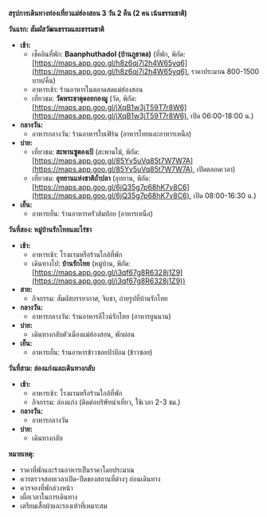 **สรุปการเดินทางท่องเที่ยวแม่ฮ่องสอน 3 วัน 2 คืน (2 คน เน้นธรรมชาติ)**

**วันแรก: สัมผัสวัฒนธรรมและธรรมชาติ**
* **เช้า:**
    * เช็คอินที่พัก: **Baanphuthadol (บ้านภูธาดล)** (ที่พัก, พิกัด: [https://maps.app.goo.gl/h8z6qj7i2h4W65yq6](https://maps.app.goo.gl/h8z6qj7i2h4W65yq6), ราคาประมาณ 800-1500 บาท/คืน)
    * อาหารเช้า: ร้านอาหารในตลาดสดแม่ฮ่องสอน
    * เที่ยวชม: **วัดพระธาตุดอยกองมู** (วัด, พิกัด: [https://maps.app.goo.gl/jXqB1w3jT59T7r8W6](https://maps.app.goo.gl/jXqB1w3jT59T7r8W6), เปิด 06:00-18:00 น.)
* **กลางวัน:**
    * อาหารกลางวัน: ร้านอาหารใบเฟิร์น (อาหารไทยและอาหารเหนือ)
* **บ่าย:**
    * เที่ยวชม: **สะพานซูตองเป้** (สะพานไม้, พิกัด: [https://maps.app.goo.gl/85Yv5uVq85t7W7W7A](https://maps.app.goo.gl/85Yv5uVq85t7W7W7A), เปิดตลอดเวลา)
    * เที่ยวชม: **อุทยานแห่งชาติถ้ำปลา** (อุทยาน, พิกัด: [https://maps.app.goo.gl/6jQ35g7p68hK7v8C6](https://maps.app.goo.gl/6jQ35g7p68hK7v8C6), เปิด 08:00-16:30 น.)
* **เย็น:**
    * อาหารเย็น: ร้านอาหารครัวส้มป่อย (อาหารเหนือ)

**วันที่สอง: หมู่บ้านรักไทยและไร่ชา**
* **เช้า:**
    * อาหารเช้า: โรงแรมหรือร้านใกล้ที่พัก
    * เดินทางไป: **บ้านรักไทย** (หมู่บ้าน, พิกัด: [https://maps.app.goo.gl/i3qf67g8R6328j1Z9](https://maps.app.goo.gl/i3qf67g8R6328j1Z9))
* **สาย:**
    * กิจกรรม: สัมผัสบรรยากาศ, จิบชา, ถ่ายรูปที่บ้านรักไทย
* **กลางวัน:**
    * อาหารกลางวัน: ร้านอาหารลีไวน์รักไทย (อาหารยูนนาน)
* **บ่าย:**
    * เดินทางกลับตัวเมืองแม่ฮ่องสอน, พักผ่อน
* **เย็น:**
    * อาหารเย็น: ร้านอาหารข้าวซอยป้าป้อม (ข้าวซอย)

**วันที่สาม: ล่องแก่งและเดินทางกลับ**
* **เช้า:**
    * อาหารเช้า: โรงแรมหรือร้านใกล้ที่พัก
    * กิจกรรม: ล่องแก่ง (ติดต่อบริษัทนำเที่ยว, ใช้เวลา 2-3 ชม.)
* **กลางวัน:**
    * อาหารกลางวัน
* **บ่าย:**
    * เดินทางกลับ

**หมายเหตุ:**
* ราคาที่พักและร้านอาหารเป็นราคาโดยประมาณ
* ควรตรวจสอบเวลาเปิด-ปิดของสถานที่ต่างๆ ก่อนเดินทาง
* ควรจองที่พักล่วงหน้า
* เผื่อเวลาในการเดินทาง
* เตรียมเสื้อผ้าและรองเท้าที่เหมาะสม